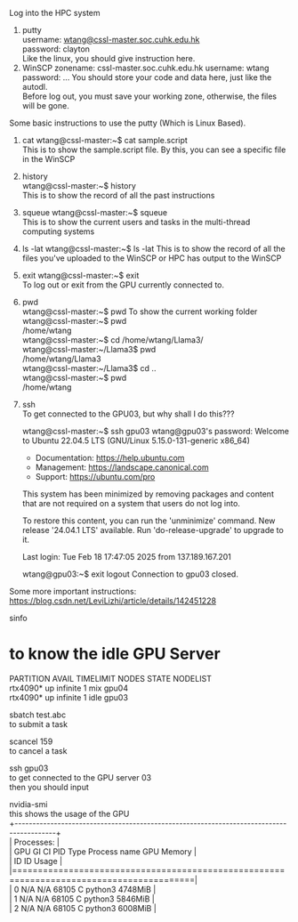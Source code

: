 Log into the HPC system  
1. putty  
   username: wtang@cssl-master.soc.cuhk.edu.hk  
   password: clayton  
   Like the linux, you should give instruction here.  
3. WinSCP
   zonename: cssl-master.soc.cuhk.edu.hk
   username: wtang
   password: ...
   You should store your code and data here, just like the autodl.  
   Before log out, you must save your working zone, otherwise, the files will be gone.  


Some basic instructions to use the putty (Which is Linux Based).
1. cat 
wtang@cssl-master:~$ cat sample.script  
This is to show the sample.script file. By this, you can see a specific file in the WinSCP    

2. history  
wtang@cssl-master:~$ history  
This is to show the record of all the past instructions

3. squeue
wtang@cssl-master:~$ squeue  
This is to show the current users and tasks in the multi-thread computing systems

4. ls -lat
wtang@cssl-master:~$ ls -lat
This is to show the record of all the files you've uploaded to the WinSCP or HPC has output to the WinSCP

5. exit
wtang@cssl-master:~$ exit  
To log out or exit from the GPU currently connected to.

6. pwd  
wtang@cssl-master:~$ pwd
To show the current working folder
   wtang@cssl-master:~$ pwd  
   /home/wtang  
   wtang@cssl-master:~$ cd /home/wtang/Llama3/  
   wtang@cssl-master:~/Llama3$ pwd  
   /home/wtang/Llama3  
   wtang@cssl-master:~/Llama3$ cd ..  
   wtang@cssl-master:~$ pwd  
   /home/wtang
   
8. ssh  
To get connected to the GPU03, but why shall I do this???

   wtang@cssl-master:~$ ssh gpu03
   wtang@gpu03's password:
   Welcome to Ubuntu 22.04.5 LTS (GNU/Linux 5.15.0-131-generic x86_64)
   
    * Documentation:  https://help.ubuntu.com
    * Management:     https://landscape.canonical.com
    * Support:        https://ubuntu.com/pro
   
   This system has been minimized by removing packages and content that are
   not required on a system that users do not log into.
   
   To restore this content, you can run the 'unminimize' command.
   New release '24.04.1 LTS' available.
   Run 'do-release-upgrade' to upgrade to it.
   
   Last login: Tue Feb 18 17:47:05 2025 from 137.189.167.201
   
   wtang@gpu03:~$ exit
   logout
   Connection to gpu03 closed.

Some more important instructions:  
https://blog.csdn.net/LeviLizhi/article/details/142451228  

sinfo  
# to know the idle GPU Server
PARTITION AVAIL  TIMELIMIT  NODES  STATE NODELIST  
rtx4090*     up   infinite      1    mix gpu04  
rtx4090*     up   infinite      1   idle gpu03  

sbatch test.abc  
to submit a task  

scancel 159  
to cancel a task  

ssh gpu03  
to get connected to the GPU server 03  
then you should input  

nvidia-smi  
this shows the usage of the GPU  
+-----------------------------------------------------------------------------------------+  
| Processes:                                                                              |  
|  GPU   GI   CI        PID   Type   Process name                              GPU Memory |  
|        ID   ID                                                               Usage      |  
|=========================================================================================|  
|    0   N/A  N/A     68105      C   python3                                      4748MiB |  
|    1   N/A  N/A     68105      C   python3                                      5846MiB |  
|    2   N/A  N/A     68105      C   python3                                      6008MiB |  

